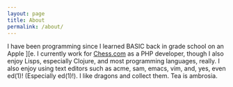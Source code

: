```yaml
---
layout: page
title: About
permalink: /about/
---
```


I have been programming since I learned BASIC back in grade school on an Apple ][e. I currently work for <a href="http://www.chess.com">Chess.com</a> as a PHP developer, though I also enjoy Lisps, especially Clojure, and most programming languages, really. I also enjoy using text editors such as acme, sam, emacs, vim, and, yes, even ed(1)! (Especially ed(1)!). I like dragons and collect them. Tea is ambrosia.

